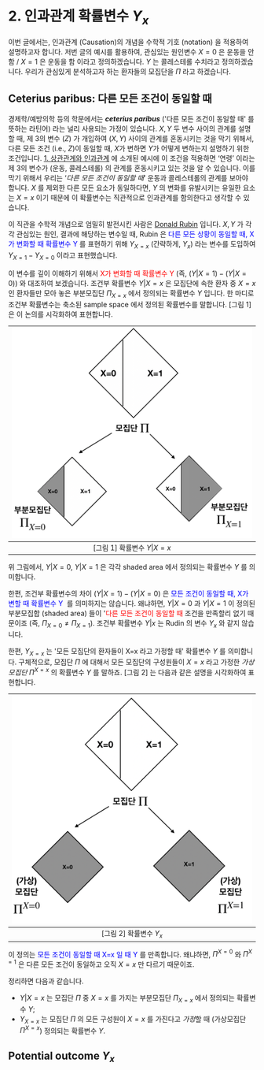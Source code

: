 # 2. 인과관계 확률변수 $Y_x$ 

이번 글에서는, 인과관계 (Causation)의 개념을 수학적 기호 (notation) 을 적용하여 설명하고자 합니다. 저번 글의 예시를 활용하여, 관심있는 원인변수 $X=0$ 은 운동을 안함 / $X=1$ 은 운동을 함 이라고 정의하겠습니다. $Y$ 는 콜레스테롤 수치라고 정의하겠습니다. 우리가 관심있게 분석하고자 하는 환자들의 모집단을 $\Pi$ 라고 하겠습니다. 



## Ceterius paribus: 다른 모든 조건이 동일할 때 

경제학/예방의학 등의 학문에서는 ***ceterius paribus*** ('다른 모든 조건이 동일할 때' 를 뜻하는 라틴어) 라는 널리 사용되는 가정이 있습니다. $X,Y$ 두 변수 사이의 관계를 설명할 때, 제 3의 변수 ($Z$) 가 개입하여 $(X,Y)$ 사이의 관계를 혼동시키는 것을 막기 위해서, 다른 모든 조건 (i.e., $Z$)이 동일할 때, $X$가 변하면  $Y$가 어떻게 변하는지 설명하기 위한 조건입니다.  [1. 상관관계와 인과관계](https://github.com/yonghanjung/causalblog-Kor/blob/master/Journey%20to%20SCM/1.%20%EC%83%81%EA%B4%80%EA%B4%80%EA%B3%84%EC%99%80%20%EC%9D%B8%EA%B3%BC%EA%B4%80%EA%B3%84.md) 에 소개된 예시에 이 조건을 적용하면 ‘연령’ 이라는 제 3의 변수가 (운동, 콜레스테롤) 의 관계를 혼동시키고 있는 것을 알 수 있습니다. 이를 막기 위해서 우리는 ‘*다른 모든 조건이 동일할 때*’ 운동과 콜레스테롤의 관계를 보아야 합니다. $X$ 를 제외한 다른 모든 요소가 동일하다면, $Y$ 의 변화를 유발시키는 유일한 요소는 $X=x$ 이기 때문에 이 확률변수는 직관적으로 인과관계를 함의한다고 생각할 수 있습니다. 

이 직관을 수학적 개념으로 엄밀히 발전시킨 사람은 [Donald Rubin](https://en.wikipedia.org/wiki/Donald_Rubin) 입니다. $X,Y$ 가 각각 관심있는 원인, 결과에 해당하는 변수일 때, Rubin 은 <span style="color:blue">다른 모든 상황이 동일할 때, X가 변화할 때 확률변수 Y </span>를 표현하기 위해 $Y_{X=x}$ (간략하게, $Y_x$) 라는 변수를 도입하여 $Y_{X=1} - Y_{X=0}$ 이라고 표현했습니다. 

이 변수를 깊이 이해하기 위해서 <span style="color:red"> X가 변화할 때 확률변수 Y </span> (즉, $(Y \vert X=1) - (Y \vert X=0)$) 와 대조하여 보겠습니다.  조건부 확률변수 $Y \vert X=x$ 은 모집단에 속한 환자 중 $X=x$ 인 환자들만 모아 놓은 부분모집단 $\Pi_{X=x}$  에서 정의되는 확률변수 $Y$ 입니다. 한 마디로 조건부 확률변수는 축소된 sample space 에서 정의된 확률변수를 말합니다. [그림 1]은 이 논의를 시각화하여 표현합니다. 

| <img src="Figure/conditional.png" width="500px"> |
| :----------------------------------------------: |
|       [그림 1] 확률변수 $Y\vert X=x$         |

위 그림에서, $Y\vert X=0$, $Y \vert X=1$ 은 각각 shaded area 에서 정의되는 확률변수 $Y$ 를 의미합니다. 

한편, 조건부 확률변수의 차이 $(Y \vert X=1) - (Y \vert X=0)$ 은 <span style="color:blue">모든 조건이 동일할 때, X가 변할 때 확률변수 Y </span> 를 의미하지는 않습니다. 왜냐하면, $Y \vert X=0$ 과 $Y \vert X=1$ 이 정의된 부분모집합 (shaded area) 들이 '<span style="color:red">다른 모든 조건이 동일할 때 </span> 조건을 만족할리 없기 때문이죠 (즉, $\Pi_{X=0} \neq \Pi_{X=1}$). 조건부 확률변수 $Y \vert x$ 는 Rudin 의 변수 $Y_x$ 와 같지 않습니다. 

한편, $Y_{X=x}$ 는 '모든 모집단의 환자들이 X=x 라고 가정할 때'  확률변수 $Y$ 를 의미합니다. 구체적으로, 모집단 $\Pi$ 에 대해서 모든 모집단의 구성원들이 $X=x$ 라고 가정한 *가상모집단* $\Pi^{X=x}$ 의 확률변수 $Y$ 를 말하죠. [그림 2] 는 다음과 같은 설명을 시각화하여 표현합니다. 

| <img src="Figure/hypothetical.png" width="500px"> |
| :----------------------------------------------: |
|       [그림 2] 확률변수 $Y_{x}$         |

이 정의는 <span style="color:blue">모든 조건이 동일할 때 X=x 일 때 Y </span> 를 만족합니다. 왜냐하면, $\Pi^{X=0}$ 와 $\Pi^{X=1}$ 은 다른 모든 조건이 동일하고 오직 $X=x$ 만 다르기 때문이죠. 

정리하면 다음과 같습니다. 

* $Y \vert X=x$ 는 모집단 $\Pi$ 중 $X=x$ 를 가지는 부분모집단 $\Pi_{X=x}$ 에서 정의되는 확률변수 $Y$; 
* $Y_{X=x}$ 는 모집단 $\Pi$ 의 모든 구성원이 $X=x$ 를 가진다고 *가정*할 때 (가상모집단 $\Pi^{X=x}$) 정의되는 확률변수 $Y$. 



## Potential outcome $Y_x$ 





